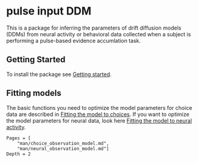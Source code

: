 # pulse input DDM

This is a package for inferring the parameters of drift diffusion models (DDMs) from neural activity or behavioral data collected when a subject is performing a pulse-based evidence accumlation task.

## Getting Started

To install the package see [Getting started](@ref).

## Fitting models

The basic functions you need to optimize the model parameters for choice data are described in [Fitting the model to choices](@ref). 
If you want to optimize the model parameters for neural data, look here [Fitting the  model to neural activity](@ref). 

```@contents
Pages = [
    "man/choice_observation_model.md",
    "man/neural_observation_model.md"]
Depth = 2
```
